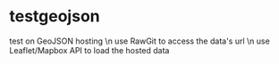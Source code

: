 # testgeojson
test on GeoJSON hosting \n
use RawGit to access the data's url \n
use Leaflet/Mapbox API to load the hosted data
